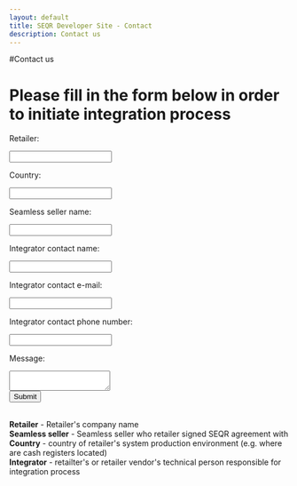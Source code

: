 ```yaml
---
layout: default
title: SEQR Developer Site - Contact
description: Contact us
---
```


#Contact us



<h1>Please fill in the form below in order to initiate integration process</h1>
<form action="mailto:integrations@seamless.se?Subject=Integration request" method="post" enctype="text/plain" >
<div class="div-table">
             <div class="div-table-row">
                <div class="div-table-col"><p>Retailer:</p></div>
                <div  class="div-table-col"><input type="text" name="Retailer"></div>
             </div>
	<div class="div-table-row">
                <div class="div-table-col"><p>Country:</p></div>
                <div  class="div-table-col"><input type="text" name="Country"></div>
             </div>
	<div class="div-table-row">
                <div class="div-table-col"><p>Seamless seller name:</p></div>
                <div  class="div-table-col"><input type="text" name="Seamless seller name"></div>
             </div>
            <div class="div-table-row">
                  <div class="div-table-col"><p>Integrator contact name:</p></div>
                <div class="div-table-col"><input type="text" name="Integrator contact"></div>
            </div>
	<div class="div-table-row">
                  <div class="div-table-col"><p>Integrator contact e-mail:</p></div>
                <div class="div-table-col"><input type="text" name="Integrator contact email"></div>
            </div>
	<div class="div-table-row">
                  <div class="div-table-col"><p>Integrator contact phone number:</p></div>
                <div class="div-table-col"><input type="text" name ="Integrator contact phone number"></div>
            </div>
	<div class="div-table-row">
                  <div class="div-table-col"><p>Message:</p></div>
          </div>
	<div class="div-table-row-msg">
                <div class="div-table-col-msg"><textarea name="Message" class="msg"></textarea></div>
          </div>
      </div>
<input type="submit" value="Submit">
<p>
<br/><b>Retailer</b> - Retailer's company name
<br/><b>Seamless seller</b> - Seamless seller who retailer signed SEQR agreement with
<br/><b>Country</b> - country of retailer's system production environment (e.g. where are cash registers located)
<br/><b>Integrator</b> - retailter's or retailer vendor's technical person responsible for integration process
</p>
</form>

